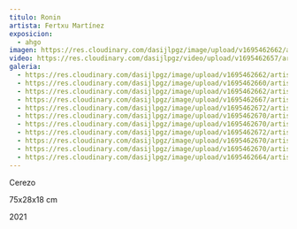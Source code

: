 ```yaml
---
titulo: Ronin
artista: Fertxu Martínez
exposicion:
  - ahgo
imagen: https://res.cloudinary.com/dasijlpgz/image/upload/v1695462662/artistas/Fertxu%20Mart%C3%ADnez/Ronin/P1060919.jpg
video: https://res.cloudinary.com/dasijlpgz/video/upload/v1695462657/artistas/Fertxu%20Mart%C3%ADnez/Ronin/Sin_t%C3%ADtulo-4.mp4
galeria:
  - https://res.cloudinary.com/dasijlpgz/image/upload/v1695462662/artistas/Fertxu%20Mart%C3%ADnez/Ronin/P1060919.jpg
  - https://res.cloudinary.com/dasijlpgz/image/upload/v1695462660/artistas/Fertxu%20Mart%C3%ADnez/Ronin/P1060918.jpg
  - https://res.cloudinary.com/dasijlpgz/image/upload/v1695462662/artistas/Fertxu%20Mart%C3%ADnez/Ronin/P1060923.jpg
  - https://res.cloudinary.com/dasijlpgz/image/upload/v1695462667/artistas/Fertxu%20Mart%C3%ADnez/Ronin/P1060934.jpg
  - https://res.cloudinary.com/dasijlpgz/image/upload/v1695462672/artistas/Fertxu%20Mart%C3%ADnez/Ronin/P1060924.jpg
  - https://res.cloudinary.com/dasijlpgz/image/upload/v1695462670/artistas/Fertxu%20Mart%C3%ADnez/Ronin/P1060927.jpg
  - https://res.cloudinary.com/dasijlpgz/image/upload/v1695462670/artistas/Fertxu%20Mart%C3%ADnez/Ronin/P1060926.jpg
  - https://res.cloudinary.com/dasijlpgz/image/upload/v1695462672/artistas/Fertxu%20Mart%C3%ADnez/Ronin/P1060921.jpg
  - https://res.cloudinary.com/dasijlpgz/image/upload/v1695462670/artistas/Fertxu%20Mart%C3%ADnez/Ronin/P1060931.jpg
  - https://res.cloudinary.com/dasijlpgz/image/upload/v1695462670/artistas/Fertxu%20Mart%C3%ADnez/Ronin/P1060935.jpg
  - https://res.cloudinary.com/dasijlpgz/image/upload/v1695462664/artistas/Fertxu%20Mart%C3%ADnez/Ronin/P1060928.jpg
---
```


C﻿erezo

75x28x18 cm

2﻿021
